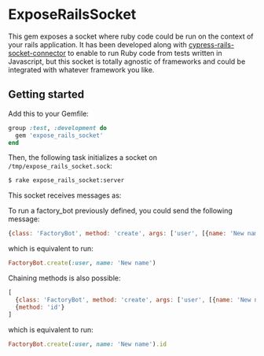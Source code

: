 # ExposeRailsSocket

This gem exposes a socket where ruby code could be run on the context of your rails application. It has been developed along with [cypress-rails-socket-connector](https://github.com/nosolosoftware/cypress-rails-socket-connector) to enable to run Ruby code from tests written in Javascript, but this socket is totally agnostic of frameworks and could be integrated with whatever framework you like.

## Getting started

Add this to your Gemfile:

```ruby
group :test, :development do
  gem 'expose_rails_socket'
end
```

Then, the following task initializes a socket on `/tmp/expose_rails_socket.sock`:

```bash
$ rake expose_rails_socket:server
```
This socket receives messages as:

To run a factory_bot previously defined, you could send the following message:

```javascript
{class: 'FactoryBot', method: 'create', args: ['user', [{name: 'New name'}]]}
```

which is equivalent to run:

```ruby
FactoryBot.create(:user, name: 'New name')
```

Chaining methods is also possible:

```javascript
[
  {class: 'FactoryBot', method: 'create', args: ['user', [{name: 'New name'}]]},
  {method: 'id'}
]
```

which is equivalent to run:
```ruby
FactoryBot.create(:user, name: 'New name').id
```
